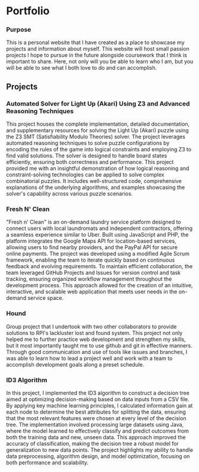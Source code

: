 
# Portfolio

### Purpose

This is a personal website that I have created as a place to showcase my projects and information about myself. This website will host small passion projects I hope to pursue in the future alongside coursework that I think is important to share. Here, not only will you be able to learn who I am, but you will be able to see what I both love to do and can accomplish. 

## Projects

### Automated Solver for Light Up (Akari) Using Z3 and Advanced Reasoning Techniques

This project houses the complete implementation, detailed documentation, and supplementary resources for solving the Light Up (Akari) puzzle using the Z3 SMT (Satisfiability Modulo Theories) solver. The project leverages automated reasoning techniques to solve puzzle configurations by encoding the rules of the game into logical constraints and employing Z3 to find valid solutions. The solver is designed to handle  board states efficiently, ensuring both correctness and performance. This project provided me with an insightful demonstration of how logical reasoning and constraint-solving technologies can be applied to solve complex combinatorial puzzles. It includes well-structured code, comprehensive explanations of the underlying algorithms, and examples showcasing the solver's capability across various puzzle scenarios.

### Fresh N' Clean

"Fresh n' Clean" is an on-demand laundry service platform designed to connect users with local laundromats and independent contractors, offering a seamless experience similar to Uber. Built using JavaScript and PHP, the platform integrates the Google Maps API for location-based services, allowing users to find nearby providers, and the PayPal API for secure online payments. The project was developed using a modified Agile Scrum framework, enabling the team to iterate quickly based on continuous feedback and evolving requirements. To maintain efficient collaboration, the team leveraged GitHub Projects and Issues for version control and task tracking, ensuring organized workflow management throughout the development process. This approach allowed for the creation of an intuitive, interactive, and scalable web application that meets user needs in the on-demand service space.

### Hound

Group project that I undertook with two other collaborators to provide solutions to RPI's lackluster lost and found system. This project not only helped me to further practice web development and strengthen my skills, but it most importantly taught me to use github and git in effective manners. Through good communication and use of tools like issues and branches, I was able to learn how to lead a project well and work with a team to accomplish development goals along a preset schedule.

### ID3 Algorithm

In this project, I implemented the ID3 algorithm to construct a decision tree aimed at optimizing decision-making based on data inputs from a CSV file. By applying key machine learning principles, I calculated information gain at each node to determine the best attributes for splitting the data, ensuring that the most relevant features were chosen at every level of the decision tree. The implementation involved processing large datasets using Java, where the model learned to effectively classify and predict outcomes from both the training data and new, unseen data. This approach improved the accuracy of classification, making the decision tree a robust model for generalization to new data points. The project highlights my ability to handle data preprocessing, algorithm design, and model optimization, focusing on both performance and scalability.
